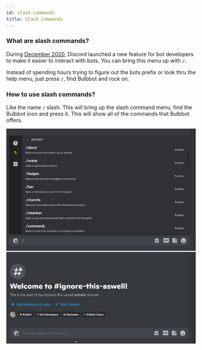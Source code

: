 ```yaml
---
id: slash-commands
title: Slash Commands
---
```


###  What are slash commands? 
During [December 2020](https://support.discord.com/hc/en-us/articles/1500000368501-Slash-Commands-FAQ), Discord launched a new feature for bot developers to make it easier to interact with bots. You can bring this menu up with `/`. 

Instead of spending hours trying to figure out the bots prefix or look thru the help menu, just press `/`, find Bulbbot and rock on.

### How to use slash commands?
Like the name `/` slash. This will bring up the slash command menu, find the Bulbbot icon and press it. This will show all of the commands that Bulbbot offers.

![Slash_Commands](./assets/BasicsOfBulbbot/Slash_Commands.png)
![Slash_Commands_Showcase](./assets/BasicsOfBulbbot/Slash_Commands_Showcase.gif)